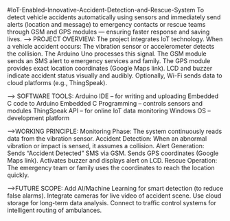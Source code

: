 #IoT-Enabled-Innovative-Accident-Detection-and-Rescue-System
To detect vehicle accidents automatically using sensors and immediately send alerts (location and message) to emergency contacts or rescue teams through GSM and GPS modules — ensuring faster response and saving lives.
--> PROJECT OVERVIEW:
The project integrates IoT technology.
When a vehicle accident occurs:
The vibration sensor or accelerometer detects the collision.
The Arduino Uno processes this signal.
The GSM module sends an SMS alert to emergency services and family.
The GPS module provides exact location coordinates (Google Maps link).
LCD and buzzer indicate accident status visually and audibly.
Optionally, Wi-Fi sends data to cloud platforms (e.g., ThingSpeak).

--> SOFTWARE TOOLS:
Arduino IDE – for writing and uploading Embedded C code to Arduino
Embedded C Programming – controls sensors and modules
ThingSpeak API – for online IoT data monitoring
Windows OS – development platform

-->WORKING PRINCIPLE:
Monitoring Phase:
The system continuously reads data from the vibration sensor.
Accident Detection:
When an abnormal vibration or impact is sensed, it assumes a collision.
Alert Generation:
Sends “Accident Detected” SMS via GSM.
Sends GPS coordinates (Google Maps link).
Activates buzzer and displays alert on LCD.
Rescue Operation:
The emergency team or family uses the coordinates to reach the location quickly.

-->FUTURE SCOPE:
Add AI/Machine Learning for smart detection (to reduce false alarms).
Integrate cameras for live video of accident scene.
Use cloud storage for long-term data analysis.
Connect to traffic control systems for intelligent routing of ambulances.
